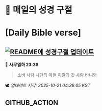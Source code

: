 # 🙏 매일의 성경 구절
# [Daily Bible verse]
## [![README에 성경구절 업데이트](https://github.com/DONGSUKA/first_test/actions/workflows/update-readme-bible.yml/badge.svg)](https://github.com/DONGSUKA/first_test/actions/workflows/update-readme-bible.yml)
<!-- START_BIBLE_VERSE -->
📖 **사무엘하 23:36**
> 소바 사람 나단의 아들 이갈과 갓 사람 바니와

🕊️ _업데이트 시각: 2025-10-21 04:39:05 KST_
  <!-- END_BIBLE_VERSE -->
## GITHUB_ACTION
